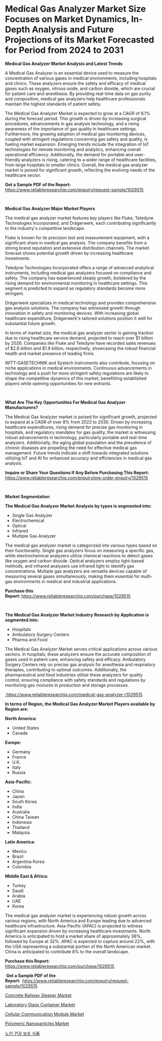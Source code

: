 <p><h1>Medical Gas Analyzer Market Size Focuses on Market Dynamics, In-Depth Analysis and Future Projections of its Market Forecasted for Period from 2024 to 2031</h1></p><p><strong>Medical Gas Analyzer Market Analysis and Latest Trends</strong></p>
<p><p>A Medical Gas Analyzer is an essential device used to measure the concentration of various gases in medical environments, including hospitals and clinics. These analyzers ensure the safety and efficacy of medical gases such as oxygen, nitrous oxide, and carbon dioxide, which are crucial for patient care and anesthesia. By providing real-time data on gas purity and composition, medical gas analyzers help healthcare professionals maintain the highest standards of patient safety.</p><p>The Medical Gas Analyzer Market is expected to grow at a CAGR of 8.1% during the forecast period. This growth is driven by increasing surgical procedures, advancements in gas analysis technology, and a rising awareness of the importance of gas quality in healthcare settings. Furthermore, the growing adoption of medical gas monitoring devices, coupled with stringent regulations concerning gas safety and quality, is fueling market expansion. Emerging trends include the integration of IoT technologies for remote monitoring and analytics, enhancing overall operational efficiency. Additionally, the demand for portable and user-friendly analyzers is rising, catering to a wider range of healthcare facilities, from large hospitals to smaller clinics. Overall, the medical gas analyzer market is poised for significant growth, reflecting the evolving needs of the healthcare sector.</p></p>
<p><strong>Get a Sample PDF of the Report:&nbsp;</strong> <a href="https://www.reliableresearchiq.com/enquiry/request-sample/1029515">https://www.reliableresearchiq.com/enquiry/request-sample/1029515</a></p>
<p>&nbsp;</p>
<p><strong>Medical Gas Analyzer Major Market Players</strong></p>
<p><p>The medical gas analyzer market features key players like Fluke, Teledyne Technologies Incorporated, and Drägerwerk, each contributing significantly to the industry's competitive landscape.</p><p>Fluke is known for its precision test and measurement equipment, with a significant share in medical gas analysis. The company benefits from a strong brand reputation and extensive distribution channels. The market forecast shows potential growth driven by increasing healthcare investments.</p><p>Teledyne Technologies Incorporated offers a range of advanced analytical instruments, including medical gas analyzers focused on compliance and safety. The company has experienced steady growth, bolstered by the rising demand for environmental monitoring in healthcare settings. This segment is predicted to expand as regulatory standards become more stringent.</p><p>Drägerwerk specializes in medical technology and provides comprehensive gas analysis solutions. The company has witnessed growth through innovation in safety and monitoring devices. With increasing global healthcare expenditure, Drägerwerk's tailored solutions position it well for substantial future growth.</p><p>In terms of market size, the medical gas analyzer sector is gaining traction due to rising healthcare service demand, projected to reach over $1 billion by 2026. Companies like Fluke and Teledyne have recorded sales revenues of $2.6 billion and $1.9 billion, respectively, showcasing the robust financial health and market presence of leading firms.</p><p>WITT-GASETECHNIK and Systech Instruments also contribute, focusing on niche applications in medical environments. Continuous advancements in technology and a push for more stringent safety regulations are likely to shape the competitive dynamics of this market, benefitting established players while opening opportunities for new entrants.</p></p>
<p>&nbsp;</p>
<p><strong>What Are The Key Opportunities For Medical Gas Analyzer Manufacturers?</strong></p>
<p><p>The Medical Gas Analyzer market is poised for significant growth, projected to expand at a CAGR of over 8% from 2023 to 2030. Driven by increasing healthcare expenditures, rising demand for precise gas monitoring in hospitals, and regulatory mandates for gas quality, the market is witnessing robust advancements in technology, particularly portable and real-time analyzers. Additionally, the aging global population and the prevalence of chronic diseases are propelling the need for effective medical gas management. Future trends indicate a shift towards integrated solutions utilizing IoT and AI for enhanced accuracy and efficiencies in medical gas analysis.</p></p>
<p><strong>Inquire or Share Your Questions If Any Before Purchasing This Report:</strong> <a href="https://www.reliableresearchiq.com/enquiry/pre-order-enquiry/1029515">https://www.reliableresearchiq.com/enquiry/pre-order-enquiry/1029515</a></p>
<p>&nbsp;</p>
<p><strong>Market Segmentation</strong></p>
<p><strong>The Medical Gas Analyzer Market Analysis by types is segmented into:</strong></p>
<p><ul><li>Single Gas Analyzer</li><li>Electrochemical</li><li>Optical</li><li>Infrared</li><li>Multiple Gas Analyzer</li></ul></p>
<p><p>The medical gas analyzer market is categorized into various types based on their functionality. Single gas analyzers focus on measuring a specific gas, while electrochemical analyzers utilize chemical reactions to detect gases like oxygen and carbon dioxide. Optical analyzers employ light-based methods, and infrared analyzers use infrared light to identify gas concentrations. Multiple gas analyzers are versatile devices capable of measuring several gases simultaneously, making them essential for multi-gas environments in medical and industrial applications.</p></p>
<p><strong>Purchase this Report:&nbsp;</strong><a href="https://www.reliableresearchiq.com/purchase/1029515">https://www.reliableresearchiq.com/purchase/1029515</a></p>
<p>&nbsp;</p>
<p><strong>The Medical Gas Analyzer Market Industry Research by Application is segmented into:</strong></p>
<p><ul><li>Hospitals</li><li>Ambulatory Surgery Centers</li><li>Pharma and Food</li></ul></p>
<p><p>The Medical Gas Analyzer Market serves critical applications across various sectors. In hospitals, these analyzers ensure the accurate composition of gases used in patient care, enhancing safety and efficacy. Ambulatory Surgery Centers rely on precise gas analysis for anesthesia and respiratory therapies, contributing to optimal outcomes. Additionally, the pharmaceutical and food industries utilize these analyzers for quality control, ensuring compliance with safety standards and regulations by monitoring gas mixtures in production and storage processes.</p></p>
<p><a href="https://www.reliableresearchiq.com/medical-gas-analyzer-r1029515">&nbsp;https://www.reliableresearchiq.com/medical-gas-analyzer-r1029515</a></p>
<p><strong>In terms of Region, the Medical Gas Analyzer Market Players available by Region are:</strong></p>
<p>
    <p> <strong> North America: </strong>
        <ul>
            <li>United States</li>
            <li>Canada</li>
        </ul>
        </p> 
    <p> <strong> Europe: </strong>
        <ul>
            <li>Germany</li>
            <li>France</li>
            <li>U.K.</li>
            <li>Italy</li>
            <li>Russia</li>
        </ul>
        </p> 
    <p> <strong> Asia-Pacific: </strong>
        <ul>
            <li>China</li>
            <li>Japan</li>
            <li>South Korea</li>
            <li>India</li>
            <li>Australia</li>
            <li>China Taiwan</li>
            <li>Indonesia</li>
            <li>Thailand</li>
            <li>Malaysia</li>
        </ul>
        </p> 
    <p> <strong> Latin America: </strong>
        <ul>
            <li>Mexico</li>
            <li>Brazil</li>
            <li>Argentina Korea</li>
            <li>Colombia</li>
        </ul>
        </p> 
    <p> <strong> Middle East & Africa: </strong>
        <ul>
            <li>Turkey</li>
            <li>Saudi</li>
            <li>Arabia</li>
            <li>UAE</li>
            <li>Korea</li>
        </ul>
    </p>
    </p>
<p><p>The medical gas analyzer market is experiencing robust growth across various regions, with North America and Europe leading due to advanced healthcare infrastructure. Asia-Pacific (APAC) is projected to witness significant expansion driven by increasing healthcare investments. North America is anticipated to hold a market share of approximately 38%, followed by Europe at 32%. APAC is expected to capture around 22%, with the USA representing a substantial portion of the North American market. China is anticipated to contribute 8% to the overall landscape.</p></p>
<p><strong>Purchase this Report: </strong><a href="https://www.reliableresearchiq.com/purchase/1029515">https://www.reliableresearchiq.com/purchase/1029515</a></p>
<p>&nbsp;<strong>Get a Sample PDF of the Report:&nbsp;&nbsp;</strong><a href="https://www.reliableresearchiq.com/enquiry/request-sample/1029515">https://www.reliableresearchiq.com/enquiry/request-sample/1029515</a></p>
<p><strong></strong></p>
<p><p><a href="https://medium.com/@barbarakbess8920/global-perspectives-on-concrete-railway-sleeper-market-trends-and-forecast-2024-2031-90a90acf2df4">Concrete Railway Sleeper Market</a></p><p><a href="https://www.linkedin.com/pulse/laboratory-glass-container-market-trends-detailed-study-emgqc?trackingId=iFEXRknpTPG9eSX0GWKJqQ%3D%3D">Laboratory Glass Container Market</a></p><p><a href="https://medium.com/@bsjdj3773/the-growth-of-the-cellular-communication-module-market-has-been-significant-driven-by-various-70dfd622b52e">Cellular Communication Module Market</a></p><p><a href="https://issuu.com/reportprime-2/docs/polymeric-nanoparticles-market-size_c11f5d1901cc94">Polymeric Nanoparticles Market</a></p><p><a href="https://medium.com/@samiahussain82/older-adults-health-supplement-market-%EC%9D%98-%EA%B8%80%EB%A1%9C%EB%B2%8C-%EC%8B%9C%EC%9E%A5-%EA%B0%9C%EC%9A%94%EB%8A%94-%EC%A0%84-%EC%84%B8%EA%B3%84-%EB%B0%8F-%EC%A3%BC%EC%9A%94-%EC%8B%9C%EC%9E%A5%EC%9D%98-%EC%82%B0%EC%97%85%EC%97%90-%EC%98%81%ED%96%A5%EC%9D%84-%EB%AF%B8%EC%B9%98%EB%8A%94-%EC%A3%BC%EC%9A%94-%ED%8A%B8%EB%A0%8C%EB%93%9C%EC%97%90-%EB%8C%80%ED%95%9C-%EB%8F%85%ED%8A%B9%ED%95%9C-%EA%B4%80%EC%A0%90%EC%9D%84-38043a17cfac">노인 건강 보조 식품</a></p></p>